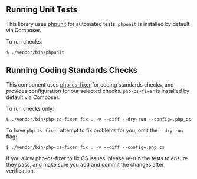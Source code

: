 ## Running Unit Tests

This library uses [phpunit](https://phpunit.de/) for automated tests.
`phpunit` is installed by default via Composer.

To run checks:

```console
$ ./vendor/bin/phpunit
```

## Running Coding Standards Checks

This component uses [php-cs-fixer](http://cs.sensiolabs.org/) for coding
standards checks, and provides configuration for our selected checks.
`php-cs-fixer` is installed by default via Composer.

To run checks only:

```console
$ ./vendor/bin/php-cs-fixer fix . -v --diff --dry-run --config=.php_cs
```

To have `php-cs-fixer` attempt to fix problems for you, omit the `--dry-run`
flag:

```console
$ ./vendor/bin/php-cs-fixer fix . -v --diff --config=.php_cs
```

If you allow php-cs-fixer to fix CS issues, please re-run the tests to ensure
they pass, and make sure you add and commit the changes after verification.